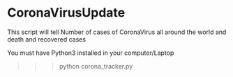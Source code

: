 # CoronaVirusUpdate
This script will tell  Number of cases of CoronaVirus all around the world and death and recovered cases

You must have Python3 installed in your computer/Laptop
>>> python corona_tracker.py
